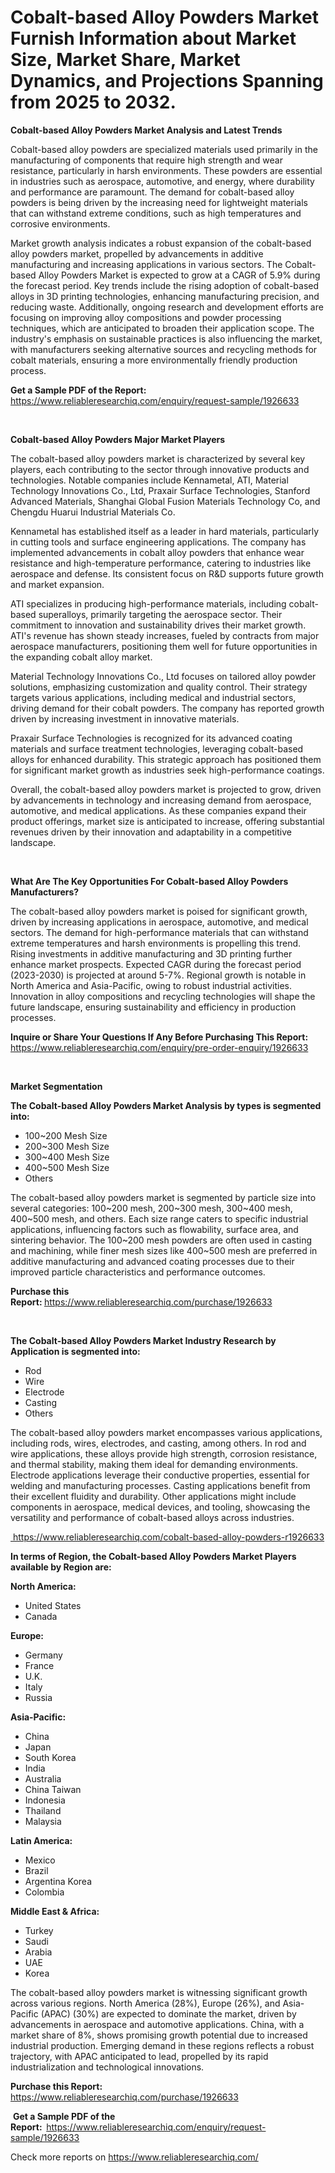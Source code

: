<p><h1>Cobalt-based Alloy Powders Market Furnish Information about Market Size, Market Share, Market Dynamics, and Projections Spanning from 2025 to 2032.</h1></p><p><strong>Cobalt-based Alloy Powders Market Analysis and Latest Trends</strong></p>
<p><p>Cobalt-based alloy powders are specialized materials used primarily in the manufacturing of components that require high strength and wear resistance, particularly in harsh environments. These powders are essential in industries such as aerospace, automotive, and energy, where durability and performance are paramount. The demand for cobalt-based alloy powders is being driven by the increasing need for lightweight materials that can withstand extreme conditions, such as high temperatures and corrosive environments.</p><p>Market growth analysis indicates a robust expansion of the cobalt-based alloy powders market, propelled by advancements in additive manufacturing and increasing applications in various sectors. The Cobalt-based Alloy Powders Market is expected to grow at a CAGR of 5.9% during the forecast period. Key trends include the rising adoption of cobalt-based alloys in 3D printing technologies, enhancing manufacturing precision, and reducing waste. Additionally, ongoing research and development efforts are focusing on improving alloy compositions and powder processing techniques, which are anticipated to broaden their application scope. The industry's emphasis on sustainable practices is also influencing the market, with manufacturers seeking alternative sources and recycling methods for cobalt materials, ensuring a more environmentally friendly production process.</p></p>
<p><strong>Get a Sample PDF of the Report:&nbsp;</strong> <a href="https://www.reliableresearchiq.com/enquiry/request-sample/1926633?utm_campaign=1896&utm_medium=2&utm_source=Github&utm_content=ia&utm_term=15012025&utm_id=cobalt-based-alloy-powders">https://www.reliableresearchiq.com/enquiry/request-sample/1926633</a></p>
<p>&nbsp;</p>
<p><strong>Cobalt-based Alloy Powders Major Market Players</strong></p>
<p><p>The cobalt-based alloy powders market is characterized by several key players, each contributing to the sector through innovative products and technologies. Notable companies include Kennametal, ATI, Material Technology Innovations Co., Ltd, Praxair Surface Technologies, Stanford Advanced Materials, Shanghai Global Fusion Materials Technology Co, and Chengdu Huarui Industrial Materials Co.</p><p>Kennametal has established itself as a leader in hard materials, particularly in cutting tools and surface engineering applications. The company has implemented advancements in cobalt alloy powders that enhance wear resistance and high-temperature performance, catering to industries like aerospace and defense. Its consistent focus on R&D supports future growth and market expansion.</p><p>ATI specializes in producing high-performance materials, including cobalt-based superalloys, primarily targeting the aerospace sector. Their commitment to innovation and sustainability drives their market growth. ATI's revenue has shown steady increases, fueled by contracts from major aerospace manufacturers, positioning them well for future opportunities in the expanding cobalt alloy market.</p><p>Material Technology Innovations Co., Ltd focuses on tailored alloy powder solutions, emphasizing customization and quality control. Their strategy targets various applications, including medical and industrial sectors, driving demand for their cobalt powders. The company has reported growth driven by increasing investment in innovative materials.</p><p>Praxair Surface Technologies is recognized for its advanced coating materials and surface treatment technologies, leveraging cobalt-based alloys for enhanced durability. This strategic approach has positioned them for significant market growth as industries seek high-performance coatings.</p><p>Overall, the cobalt-based alloy powders market is projected to grow, driven by advancements in technology and increasing demand from aerospace, automotive, and medical applications. As these companies expand their product offerings, market size is anticipated to increase, offering substantial revenues driven by their innovation and adaptability in a competitive landscape.</p></p>
<p>&nbsp;</p>
<p><strong>What Are The Key Opportunities For Cobalt-based Alloy Powders Manufacturers?</strong></p>
<p><p>The cobalt-based alloy powders market is poised for significant growth, driven by increasing applications in aerospace, automotive, and medical sectors. The demand for high-performance materials that can withstand extreme temperatures and harsh environments is propelling this trend. Rising investments in additive manufacturing and 3D printing further enhance market prospects. Expected CAGR during the forecast period (2023-2030) is projected at around 5-7%. Regional growth is notable in North America and Asia-Pacific, owing to robust industrial activities. Innovation in alloy compositions and recycling technologies will shape the future landscape, ensuring sustainability and efficiency in production processes.</p></p>
<p><strong>Inquire or Share Your Questions If Any Before Purchasing This Report:</strong> <a href="https://www.reliableresearchiq.com/enquiry/pre-order-enquiry/1926633?utm_campaign=1896&utm_medium=2&utm_source=Github&utm_content=ia&utm_term=15012025&utm_id=cobalt-based-alloy-powders">https://www.reliableresearchiq.com/enquiry/pre-order-enquiry/1926633</a></p>
<p>&nbsp;</p>
<p><strong>Market Segmentation</strong></p>
<p><strong>The Cobalt-based Alloy Powders Market Analysis by types is segmented into:</strong></p>
<p><ul><li>100~200 Mesh Size</li><li>200~300 Mesh Size</li><li>300~400 Mesh Size</li><li>400~500 Mesh Size</li><li>Others</li></ul></p>
<p><p>The cobalt-based alloy powders market is segmented by particle size into several categories: 100~200 mesh, 200~300 mesh, 300~400 mesh, 400~500 mesh, and others. Each size range caters to specific industrial applications, influencing factors such as flowability, surface area, and sintering behavior. The 100~200 mesh powders are often used in casting and machining, while finer mesh sizes like 400~500 mesh are preferred in additive manufacturing and advanced coating processes due to their improved particle characteristics and performance outcomes.</p></p>
<p><strong>Purchase this Report:&nbsp;</strong><a href="https://www.reliableresearchiq.com/purchase/1926633?utm_campaign=1896&utm_medium=2&utm_source=Github&utm_content=ia&utm_term=15012025&utm_id=cobalt-based-alloy-powders">https://www.reliableresearchiq.com/purchase/1926633</a></p>
<p>&nbsp;</p>
<p><strong>The Cobalt-based Alloy Powders Market Industry Research by Application is segmented into:</strong></p>
<p><ul><li>Rod</li><li>Wire</li><li>Electrode</li><li>Casting</li><li>Others</li></ul></p>
<p><p>The cobalt-based alloy powders market encompasses various applications, including rods, wires, electrodes, and casting, among others. In rod and wire applications, these alloys provide high strength, corrosion resistance, and thermal stability, making them ideal for demanding environments. Electrode applications leverage their conductive properties, essential for welding and manufacturing processes. Casting applications benefit from their excellent fluidity and durability. Other applications might include components in aerospace, medical devices, and tooling, showcasing the versatility and performance of cobalt-based alloys across industries.</p></p>
<p><a href="https://www.reliableresearchiq.com/cobalt-based-alloy-powders-r1926633?utm_campaign=1896&utm_medium=2&utm_source=Github&utm_content=ia&utm_term=15012025&utm_id=cobalt-based-alloy-powders">&nbsp;https://www.reliableresearchiq.com/cobalt-based-alloy-powders-r1926633</a></p>
<p><strong>In terms of Region, the Cobalt-based Alloy Powders Market Players available by Region are:</strong></p>
<p>
    <p> <strong> North America: </strong>
        <ul>
            <li>United States</li>
            <li>Canada</li>
        </ul>
        </p> 
    <p> <strong> Europe: </strong>
        <ul>
            <li>Germany</li>
            <li>France</li>
            <li>U.K.</li>
            <li>Italy</li>
            <li>Russia</li>
        </ul>
        </p> 
    <p> <strong> Asia-Pacific: </strong>
        <ul>
            <li>China</li>
            <li>Japan</li>
            <li>South Korea</li>
            <li>India</li>
            <li>Australia</li>
            <li>China Taiwan</li>
            <li>Indonesia</li>
            <li>Thailand</li>
            <li>Malaysia</li>
        </ul>
        </p> 
    <p> <strong> Latin America: </strong>
        <ul>
            <li>Mexico</li>
            <li>Brazil</li>
            <li>Argentina Korea</li>
            <li>Colombia</li>
        </ul>
        </p> 
    <p> <strong> Middle East & Africa: </strong>
        <ul>
            <li>Turkey</li>
            <li>Saudi</li>
            <li>Arabia</li>
            <li>UAE</li>
            <li>Korea</li>
        </ul>
    </p>
    </p>
<p><p>The cobalt-based alloy powders market is witnessing significant growth across various regions. North America (28%), Europe (26%), and Asia-Pacific (APAC) (30%) are expected to dominate the market, driven by advancements in aerospace and automotive applications. China, with a market share of 8%, shows promising growth potential due to increased industrial production. Emerging demand in these regions reflects a robust trajectory, with APAC anticipated to lead, propelled by its rapid industrialization and technological innovations.</p></p>
<p><strong>Purchase this Report: </strong><a href="https://www.reliableresearchiq.com/purchase/1926633?utm_campaign=1896&utm_medium=2&utm_source=Github&utm_content=ia&utm_term=15012025&utm_id=cobalt-based-alloy-powders">https://www.reliableresearchiq.com/purchase/1926633</a></p>
<p>&nbsp;<strong>Get a Sample PDF of the Report:&nbsp;&nbsp;</strong><a href="https://www.reliableresearchiq.com/enquiry/request-sample/1926633?utm_campaign=1896&utm_medium=2&utm_source=Github&utm_content=ia&utm_term=15012025&utm_id=cobalt-based-alloy-powders">https://www.reliableresearchiq.com/enquiry/request-sample/1926633</a></p>
<p><strong></strong></p>
<p>Check more reports on <a href="https://www.reliableresearchiq.com/?utm_campaign=1896&utm_medium=2&utm_source=Github&utm_content=ia&utm_term=15012025&utm_id=cobalt-based-alloy-powders">https://www.reliableresearchiq.com/</a></p>
